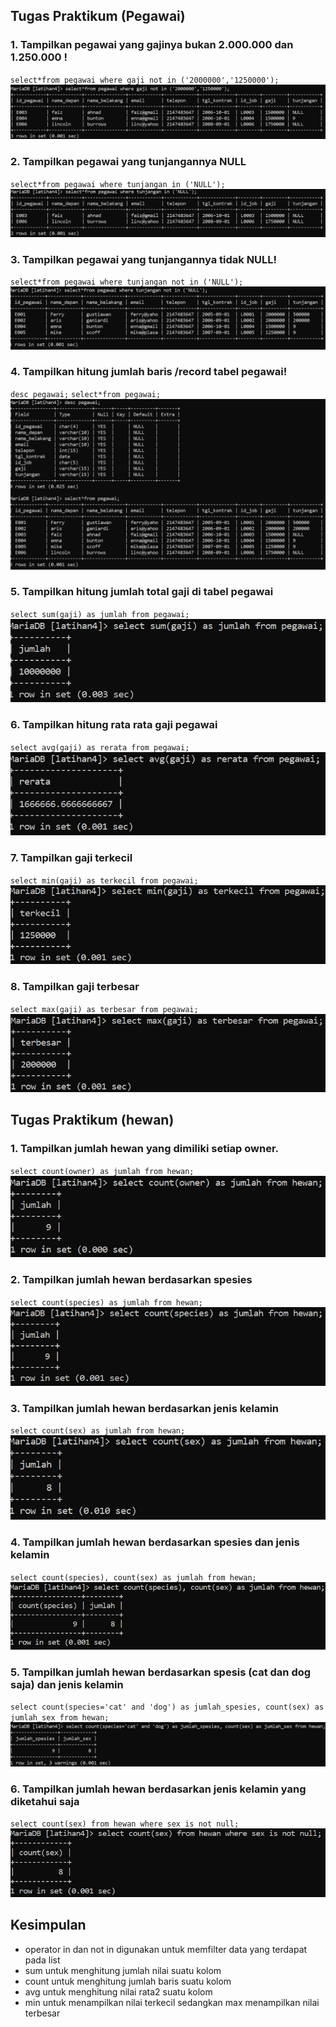 ## **Tugas Praktikum (Pegawai)**

### 1. Tampilkan pegawai yang gajinya bukan 2.000.000 dan 1.250.000 !

`select*from pegawai where gaji not in ('2000000','1250000');`
![pegawai](pegawai/a1.png)

### 2. Tampilkan pegawai yang tunjangannya NULL

`select*from pegawai where tunjangan in ('NULL');`
![p1](pegawai/a2.png)

### 3. Tampilkan pegawai yang tunjangannya tidak NULL!

`select*from pegawai where tunjangan not in ('NULL');`
![p1](pegawai/a3.png)

### 4. Tampilkan hitung jumlah baris /record tabel pegawai!

`desc pegawai;`
`select*from pegawai;`
![p1](pegawai/a4.png)

### 5. Tampilkan hitung jumlah total gaji di tabel pegawai

`select sum(gaji) as jumlah from pegawai;`
![p1](pegawai/a5.png)

### 6. Tampilkan hitung rata rata gaji pegawai

`select avg(gaji) as rerata from pegawai;`
![p1](pegawai/a6.png)

### 7. Tampilkan gaji terkecil

`select min(gaji) as terkecil from pegawai;`
![p1](pegawai/a7.png)

### 8. Tampilkan gaji terbesar

`select max(gaji) as terbesar from pegawai;`
![p1](pegawai/a8.png)

## **Tugas Praktikum (hewan)**

### 1. Tampilkan jumlah hewan yang dimiliki setiap owner.

`select count(owner) as jumlah from hewan;`
![p1](hewan/b1.png)

### 2. Tampilkan jumlah hewan berdasarkan spesies

`select count(species) as jumlah from hewan;`
![p1](hewan/b2.png)

### 3. Tampilkan jumlah hewan berdasarkan jenis kelamin

`select count(sex) as jumlah from hewan;`
![p1](hewan/b3.png)

### 4. Tampilkan jumlah hewan berdasarkan spesies dan jenis kelamin

`select count(species), count(sex) as jumlah from hewan;`
![p1](hewan/b4.png)

### 5. Tampilkan jumlah hewan berdasarkan spesis (cat dan dog saja) dan jenis kelamin

`select count(species='cat' and 'dog') as jumlah_spesies, count(sex) as jumlah_sex from hewan;`
![p1](hewan/b5.png)

### 6. Tampilkan jumlah hewan berdasarkan jenis kelamin yang diketahui saja

`select count(sex) from hewan where sex is not null;`
![p1](hewan/b6.png)

## Kesimpulan

- operator in dan not in digunakan untuk memfilter data yang terdapat pada list
- sum untuk menghitung jumlah nilai suatu kolom
- count untuk menghitung jumlah baris suatu kolom
- avg untuk menghitung nilai rata2 suatu kolom
- min untuk menampilkan nilai terkecil sedangkan max menampilkan nilai terbesar
